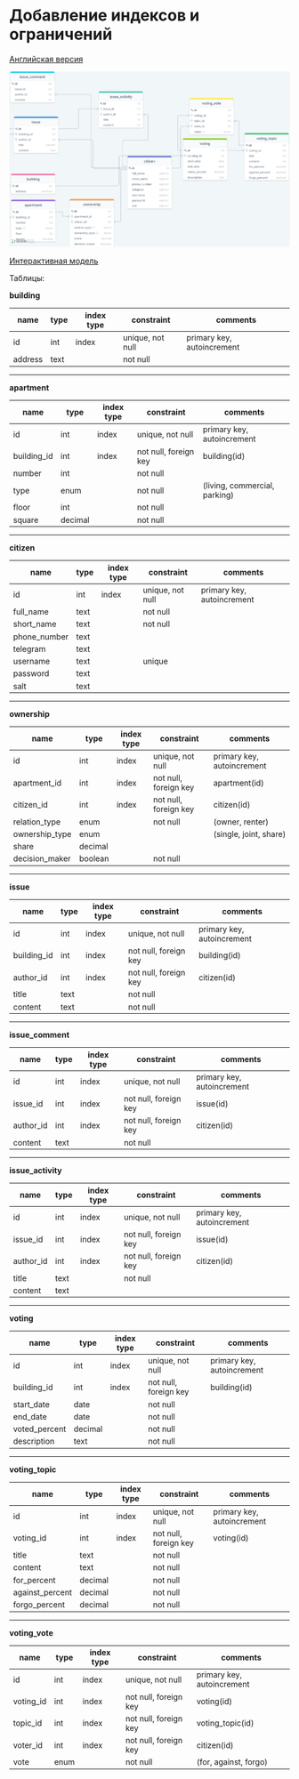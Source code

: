 # Добавление индексов и ограничений

[Английская версия](.)

![Модель базы данных](database-model-02.png)

[Интерактивная модель](https://drawsql.app/community-services/diagrams/community-of-building-owners/)

Таблицы:

**building**

| name    | type | index type | constraint       | comments                   |
|---------|------|------------|------------------|----------------------------|
| id      | int  | index      | unique, not null | primary key, autoincrement |
| address | text |            | not null         |                            |

---
**apartment**

| name        | type    | index type | constraint            | comments                      |
|-------------|---------|------------|-----------------------|-------------------------------|
| id          | int     | index      | unique, not null      | primary key, autoincrement    |
| building_id | int     | index      | not null, foreign key | building(id)                  |
| number      | int     |            | not null              |                               |
| type        | enum    |            | not null              | (living, commercial, parking) |
| floor       | int     |            | not null              |                               |
| square      | decimal |            | not null              |                               |


---
**citizen**

| name         | type | index type | constraint       | comments                   |
|--------------|------|------------|------------------|----------------------------|
| id           | int  | index      | unique, not null | primary key, autoincrement |
| full_name    | text |            | not null         |                            |
| short_name   | text |            | not null         |                            |
| phone_number | text |            |                  |                            |
| telegram     | text |            |                  |                            |
| username     | text |            | unique           |                            |
| password     | text |            |                  |                            |
| salt         | text |            |                  |                            |

---
**ownership**

| name           | type    | index type | constraint            | comments                   |
|----------------|---------|------------|-----------------------|----------------------------|
| id             | int     | index      | unique, not null      | primary key, autoincrement |
| apartment_id   | int     | index      | not null, foreign key | apartment(id)              |
| citizen_id     | int     | index      | not null, foreign key | citizen(id)                |
| relation_type  | enum    |            | not null              | (owner, renter)            |
| ownership_type | enum    |            |                       | (single, joint, share)     |
| share          | decimal |            |                       |                            |
| decision_maker | boolean |            | not null              |                            |

---
**issue**

| name        | type | index type | constraint            | comments                   |
|-------------|------|------------|-----------------------|----------------------------|
| id          | int  | index      | unique, not null      | primary key, autoincrement |
| building_id | int  | index      | not null, foreign key | building(id)               |
| author_id   | int  | index      | not null, foreign key | citizen(id)                |
| title       | text |            | not null              |                            |
| content     | text |            | not null              |                            |


---
**issue_comment**

| name      | type | index type | constraint            | comments                   |
|-----------|------|------------|-----------------------|----------------------------|
| id        | int  | index      | unique, not null      | primary key, autoincrement |
| issue_id  | int  | index      | not null, foreign key | issue(id)                  |
| author_id | int  | index      | not null, foreign key | citizen(id)                |
| content   | text |            | not null              |                            |


---
**issue_activity**

| name      | type | index type | constraint            | comments                   |
|-----------|------|------------|-----------------------|----------------------------|
| id        | int  | index      | unique, not null      | primary key, autoincrement |
| issue_id  | int  | index      | not null, foreign key | issue(id)                  |
| author_id | int  | index      | not null, foreign key | citizen(id)                |
| title     | text |            | not null              |                            |
| content   | text |            |                       |                            |


---
**voting**

| name          | type    | index type | constraint            | comments                   |
|---------------|---------|------------|-----------------------|----------------------------|
| id            | int     | index      | unique, not null      | primary key, autoincrement |
| building_id   | int     | index      | not null, foreign key | building(id)               |
| start_date    | date    |            | not null              |                            |
| end_date      | date    |            | not null              |                            |
| voted_percent | decimal |            | not null              |                            |
| description   | text    |            | not null              |                            |

---
**voting_topic**

| name            | type    | index type | constraint            | comments                   |
|-----------------|---------|------------|-----------------------|----------------------------|
| id              | int     | index      | unique, not null      | primary key, autoincrement |
| voting_id       | int     | index      | not null, foreign key | voting(id)                 |
| title           | text    |            | not null              |                            |
| content         | text    |            | not null              |                            |
| for_percent     | decimal |            | not null              |                            |
| against_percent | decimal |            | not null              |                            |
| forgo_percent   | decimal |            | not null              |                            |

---
**voting_vote**

| name      | type | index type | constraint            | comments                   |
|-----------|------|------------|-----------------------|----------------------------|
| id        | int  | index      | unique, not null      | primary key, autoincrement |
| voting_id | int  | index      | not null, foreign key | voting(id)                 |
| topic_id  | int  | index      | not null, foreign key | voting_topic(id)           |
| voter_id  | int  | index      | not null, foreign key | citizen(id)                |
| vote      | enum |            | not null              | (for, against, forgo)      |


